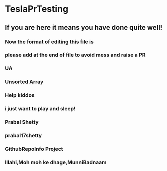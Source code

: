 # TeslaPrTesting

## If you are here it means you have done quite well!

### Now the format of editing this file is

### please add at the end of file to avoid mess and raise a PR

### UA


### Unsorted Array
### Help kiddos

### i just want to play and sleep!

### Prabal Shetty

### prabal17shetty
### GithubRepoInfo Project

### Illahi,Moh moh ke dhage,MunniBadnaam

